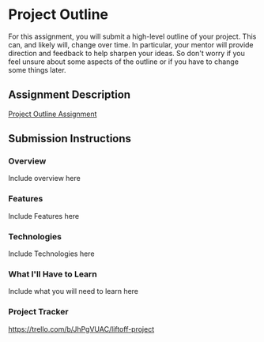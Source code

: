 # Project Outline
For this assignment, you will submit a high-level outline of your project. This can, and likely will, change over time. In particular, your mentor will provide direction and feedback to help sharpen your ideas. So don't worry if you feel unsure about some aspects of the outline or if you have to change some things later.

## Assignment Description
[Project Outline Assignment](https://education.launchcode.org/liftoff/modules/assignments/project-outline)

## Submission Instructions

### Overview
Include overview here
### Features
Include Features here
### Technologies
Include Technologies here
### What I'll Have to Learn
Include what you will need to learn here
### Project Tracker
https://trello.com/b/JhPgVUAC/liftoff-project
